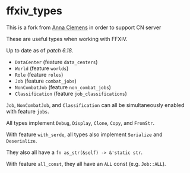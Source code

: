 # ffxiv_types

This is a fork from [Anna Clemens](https://git.anna.lgbt/ascclemens/ffxiv-types) in order to support CN server


These are useful types when working with FFXIV.

Up to date as of *patch 6.18*.

- `DataCenter` (feature `data_centers`)
- `World` (feature `worlds`)
- `Role` (feature `roles`)
- `Job` (feature `combat_jobs`)
- `NonCombatJob` (feature `non_combat_jobs`)
- `Classification` (feature `job_classifications`)

`Job`, `NonCombatJob`, and `Classification` can all be simultaneously enabled with feature `jobs`.

All types implement `Debug`, `Display`, `Clone`, `Copy`, and `FromStr`.

With feature `with_serde`, all types also implement `Serialize` and `Deserialize`.

They also all have a `fn as_str(&self) -> &'static str`.

With feature `all_const`, they all have an `ALL` const (e.g. `Job::ALL`).
